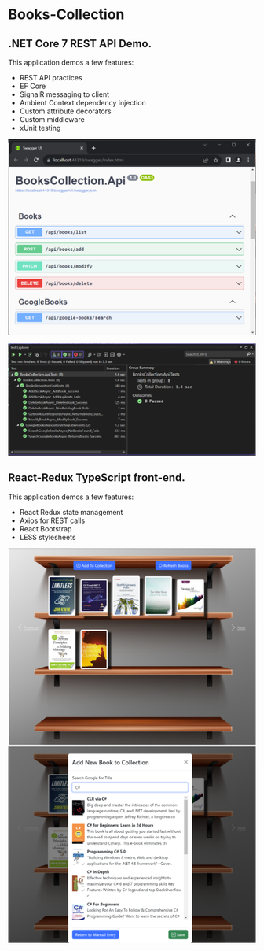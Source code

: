 # Books-Collection

## .NET Core 7 REST API Demo.

This application demos a few features:
- REST API practices
- EF Core
- SignalR messaging to client
- Ambient Context dependency injection
- Custom attribute decorators
- Custom middleware
- xUnit testing

![Endpoints as seen in Swagger](/Images/SwaggerEndpoints.png)

![xUnit Tests](/Images/ApiTests.png)

## React-Redux TypeScript front-end. 

This application demos a few features:
- React Redux state management
- Axios for REST calls
- React Bootstrap
- LESS stylesheets

![Books Collection UI](/Images/BooksCollectionUI.png)
![Google Title Search](/Images/TitleSearch.png)

